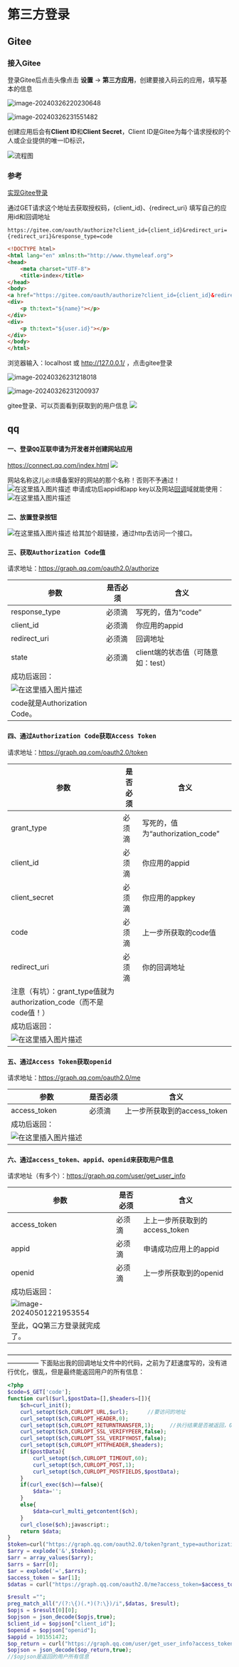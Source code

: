 #  第三方登录

## Gitee

### 接入Gitee

登录Gitee后点击头像点击 **设置** -> **第三方应用**，创建要接入码云的应用，填写基本的信息

![image-20240326220230648](zREDEME.assets/image-20240326220230648.png)

![image-20240326231551482](zREDEME.assets/image-20240326231551482.png)

创建应用后会有**Client ID**和**Client Secret**，Client ID是Gitee为每个请求授权的个人或企业提供的唯一ID标识，

![流程图](zREDEME.assets/5edb733cc2a9a83be5c0fa8b.png)

### 参考

[实现Gitee登录](https://blog.csdn.net/qq_41647780/article/details/119616662)

通过GET请求这个地址去获取授权码，{client_id}、{redirect_uri} 填写自己的应用id和回调地址

```
https://gitee.com/oauth/authorize?client_id={client_id}&redirect_uri={redirect_uri}&response_type=code
```

```html
<!DOCTYPE html>
<html lang="en" xmlns:th="http://www.thymeleaf.org">
<head>
    <meta charset="UTF-8">
    <title>index</title>
</head>
<body>
<a href="https://gitee.com/oauth/authorize?client_id={client_id}&redirect_uri={redirect_uri}&response_type=code&state=1">gitee登录</a>
<div>
    <p th:text="${name}"></p>
</div>
<div>
    <p th:text="${user.id}"></p>
</div>
</body>
</html>

```



浏览器输入：localhost 或 http://127.0.0.1/ ，点击gitee登录

![image-20240326231218018](zREDEME.assets/image-20240326231218018.png)

![image-20240326231200937](zREDEME.assets/image-20240326231200937.png)

gitee登录、可以页面看到获取到的用户信息
![](zREDEME.assets/image-20240327142159304.png)

## qq

### `一、登录QQ互联申请为开发者并创建网站应用`

https://connect.qq.com/index.html
![](zREDEME.assets/image-20240501221942894.png)

网站名称这儿`必须`填备案好的网站的那个名称！否则不予通过！
![在这里插入图片描述](https://img-blog.csdnimg.cn/20190211164301931.png?x-oss-process=image/watermark,type_ZmFuZ3poZW5naGVpdGk,shadow_10,text_aHR0cHM6Ly9ibG9nLmNzZG4ubmV0L3FxXzQyMjQ5ODk2,size_16,color_FFFFFF,t_70)
申请成功后appid和app key以及网站[回调](https://so.csdn.net/so/search?q=回调&spm=1001.2101.3001.7020)域就能使用：
![在这里插入图片描述](https://img-blog.csdnimg.cn/20190211164355725.png?x-oss-process=image/watermark,type_ZmFuZ3poZW5naGVpdGk,shadow_10,text_aHR0cHM6Ly9ibG9nLmNzZG4ubmV0L3FxXzQyMjQ5ODk2,size_16,color_FFFFFF,t_70)

### `二、放置登录按钮`

![在这里插入图片描述](zREDEME.assets/2019021116483634.png)
给其加个超链接，通过http去访问一个接口。

### `三、获取Authorization Code值`

请求地址：https://graph.qq.com/oauth2.0/authorize

| 参数                                                        | 是否必须 | 含义                               |
| ----------------------------------------------------------- | -------- | ---------------------------------- |
| response_type                                               | 必须滴   | 写死的，值为“code”                 |
| client_id                                                   | 必须滴   | 你应用的appid                      |
| redirect_uri                                                | 必须滴   | 回调地址                           |
| state                                                       | 必须滴   | client端的状态值（可随意如：test） |
| 成功后返回：                                                |          |                                    |
| ![在这里插入图片描述](zREDEME.assets/20190211170251279.png) |          |                                    |
| code就是Authorization Code。                                |          |                                    |

### `四、通过Authorization Code获取Access Token`

请求地址：https://graph.qq.com/oauth2.0/token

| 参数                                                         | 是否必须 | 含义                             |
| ------------------------------------------------------------ | -------- | -------------------------------- |
| grant_type                                                   | 必须滴   | 写死的，值为“authorization_code” |
| client_id                                                    | 必须滴   | 你应用的appid                    |
| client_secret                                                | 必须滴   | 你应用的appkey                   |
| code                                                         | 必须滴   | 上一步所获取的code值             |
| redirect_uri                                                 | 必须滴   | 你的回调地址                     |
| 注意（有坑）：grant_type值就为authorization_code（而不是code值！） |          |                                  |
| 成功后返回：                                                 |          |                                  |
| ![在这里插入图片描述](zREDEME.assets/20190211170915807.png)  |          |                                  |

### `五、通过Access Token获取openid`

请求地址：https://graph.qq.com/oauth2.0/me

| 参数                                                        | 是否必须 | 含义                         |
| ----------------------------------------------------------- | -------- | ---------------------------- |
| access_token                                                | 必须滴   | 上一步所获取到的access_token |
| 成功后返回：                                                |          |                              |
| ![在这里插入图片描述](zREDEME.assets/20190211171151762.png) |          |                              |

### `六、通过access_token、appid、openid来获取用户信息`

请求地址（有多个）：https://graph.qq.com/user/get_user_info

| 参数                                                         | 是否必须 | 含义                           |
| ------------------------------------------------------------ | -------- | ------------------------------ |
| access_token                                                 | 必须滴   | 上上一步所获取到的access_token |
| appid                                                        | 必须滴   | 申请成功应用上的appid          |
| openid                                                       | 必须滴   | 上一步所获取到的openid         |
| 成功后返回：                                                 |          |                                |
| ![image-20240501221953554](zREDEME.assets/image-20240501221953554.png) |          |                                |
| 至此，QQ第三方登录就完成了。                                 |          |                                |

—————————————————————————————————————————
下面贴出我的回调地址文件中的代码，之前为了赶速度写的，没有进行优化，很乱，但是最终能返回用户的所有信息：

```php
<?php
$code=$_GET['code'];
function curl($url,$postData=[],$headers=[]){
    $ch=curl_init();
    curl_setopt($ch,CURLOPT_URL,$url);      //要访问的地址
    curl_setopt($ch,CURLOPT_HEADER,0);
    curl_setopt($ch,CURLOPT_RETURNTRANSFER,1);     //执行结果是否被返回，0返，1不返
    curl_setopt($ch,CURLOPT_SSL_VERIFYPEER,false);
    curl_setopt($ch,CURLOPT_SSL_VERIFYHOST,false);
    curl_setopt($ch,CURLOPT_HTTPHEADER,$headers);
    if($postData){
        curl_setopt($ch,CURLOPT_TIMEOUT,60);
        curl_setopt($ch,CURLOPT_POST,1);
        curl_setopt($ch,CURLOPT_POSTFIELDS,$postData);
    }
    if(curl_exec($ch)==false){
        $data='';
    }
    else{
        $data=curl_multi_getcontent($ch);
    }
    curl_close($ch);javascript:;
    return $data;
}
$token=curl("https://graph.qq.com/oauth2.0/token?grant_type=authorization_code&client_id=xxxxxxxxx&client_secret=xxxxxxxxxxx&code=$code&redirect_uri=http://qq.wangchuangcode.cn/callback.php");
$arry = explode('&',$token);
$arr = array_values($arry);
$arrs = $arr[0];
$ar = explode('=',$arrs);
$access_token = $ar[1];
$datas = curl("https://graph.qq.com/oauth2.0/me?access_token=$access_token");

$result ="";
preg_match_all("/(?:\{)(.*)(?:\})/i",$datas, $result);
$opjs = $result[0][0];
$opjson = json_decode($opjs,true);
$client_id = $opjson["client_id"];
$openid = $opjson["openid"];
$appid = 101551472;
$op_return = curl("https://graph.qq.com/user/get_user_info?access_token=$access_token&appid=$appid&openid=$openid");
$opjson = json_decode($op_return,true);
//$opjson是返回的用户所有信息

```



